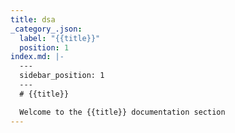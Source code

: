 ```yaml
---
title: dsa
_category_.json:
  label: "{{title}}"
  position: 1
index.md: |-
  ---
  sidebar_position: 1
  ---
  # {{title}}

  Welcome to the {{title}} documentation section
---
```

